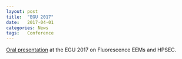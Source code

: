 ```yaml
---
layout: post
title:  "EGU 2017"
date:   2017-04-01
categories: News
tags:	Conference
---
```

[Oral presentation](http://meetingorganizer.copernicus.org/EGU2017/EGU2017-12374.pdf) at the EGU 2017 on Fluorescence EEMs and HPSEC.
